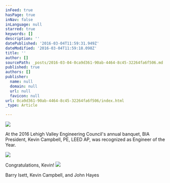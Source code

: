 ```yaml
---
inFeed: true
hasPage: true
inNav: false
inLanguage: null
starred: true
keywords: []
description: ''
datePublished: '2016-03-04T11:59:31.949Z'
dateModified: '2016-03-04T11:59:18.098Z'
title: ''
author: []
sourcePath: _posts/2016-03-04-0ca9d361-90ab-4464-8c45-32264fa6f506.md
published: true
authors: []
publisher:
  name: null
  domain: null
  url: null
  favicon: null
url: 0ca9d361-90ab-4464-8c45-32264fa6f506/index.html
_type: Article

---
```

![](https://s3-us-west-2.amazonaws.com/the-grid-img/p/5c3cf95ad6fffede299549a9086a119cdb85881d.jpg)

At the 2016 Lehigh Valley Engineering Council's annual banquet, BIA President, Kevin Campbell, PE, LEED AP, was recognized as Engineer of the Year.

[][0]
![](https://the-grid-user-content.s3-us-west-2.amazonaws.com/ef6c67b0-48b8-4e2c-8b14-3f4c6a2ec932.jpg)

Congratulations, Kevin!
![](https://the-grid-user-content.s3-us-west-2.amazonaws.com/5c29ffc6-ee87-4d09-9002-93665f155fda.jpg)

Barry Isett, Kevin Campbell, and John Hayes

[0]: https://www.facebook.com/hashtag/bia?source=feed_text&story_id=1121928497827005